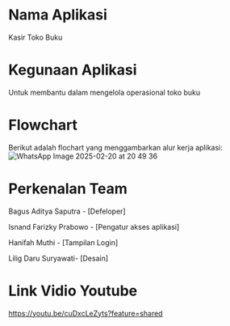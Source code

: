 # Nama Aplikasi
Kasir Toko Buku
# Kegunaan Aplikasi
Untuk membantu dalam mengelola operasional toko buku
# Flowchart
Berikut adalah flochart yang menggambarkan alur kerja aplikasi:
![WhatsApp Image 2025-02-20 at 20 49 36](https://github.com/user-attachments/assets/063c2d2e-85c3-4fc5-a6f9-df2d45e7c819)
# Perkenalan Team
Bagus Aditya Saputra - [Defeloper]

Isnand Farizky Prabowo - [Pengatur akses aplikasi]

Hanifah Muthi - [Tampilan Login]

Lilig Daru Suryawati- [Desain]
# Link Vidio Youtube
https://youtu.be/cuDxcLeZyts?feature=shared
